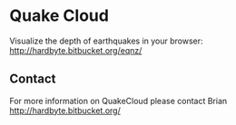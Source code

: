 # Quake Cloud

Visualize the depth of earthquakes in your browser: http://hardbyte.bitbucket.org/eqnz/


## Contact

For more information on QuakeCloud please contact Brian http://hardbyte.bitbucket.org/
